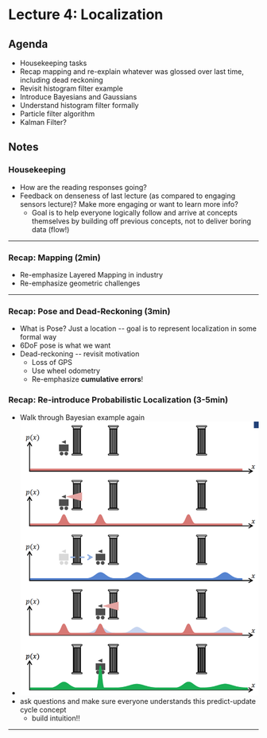 # Lecture 4: Localization

## Agenda
- Housekeeping tasks
- Recap mapping and re-explain whatever was glossed over last time, including dead reckoning
- Revisit histogram filter example
- Introduce Bayesians and Gaussians
- Understand histogram filter formally
- Particle filter algorithm
- Kalman Filter?

## Notes

### Housekeeping
- How are the reading responses going?
- Feedback on denseness of last lecture (as compared to engaging sensors lecture)? Make more engaging or want to learn more info?
    - Goal is to help everyone logically follow and arrive at concepts themselves by building off previous concepts, not to deliver boring data (flow!)

---

### Recap: Mapping (2min)
- Re-emphasize Layered Mapping in industry
- Re-emphasize geometric challenges

---

### Recap: Pose and Dead-Reckoning (3min)
- What is Pose? Just a location -- goal is to represent localization in some formal way
- 6DoF pose is what we want
- Dead-reckoning -- revisit motivation
    - Loss of GPS
    - Use wheel odometry
    - Re-emphasize __cumulative errors__!

### Recap: Re-introduce Probabilistic Localization (3-5min)
- Walk through Bayesian example again
- ![](assets/1_siegwart_1_2.png)
- ask questions and make sure everyone understands this predict-update cycle concept
    - build intuition!!

---